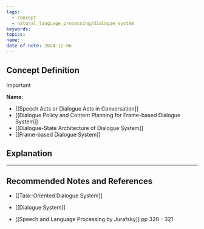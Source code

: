 ```yaml
---
tags:
  - concept
  - natural_language_processing/dialogue_system
keywords: 
topics: 
name: 
date of note: 2024-12-06
---
```


## Concept Definition

>[!important]
>**Name**: 


- [[Speech Acts or Dialogue Acts in Conversation]]
- [[Dialogue Policy and Content Planning for Frame-based Dialogue System]]
- [[Dialogue-State Architecture of Dialogue System]]
- [[Frame-based Dialogue System]]

## Explanation





-----------
##  Recommended Notes and References

- [[Task-Oriented Dialogue System]]
- [[Dialogue System]]


- [[Speech and Language Processing by Jurafsky]] pp 320 - 321